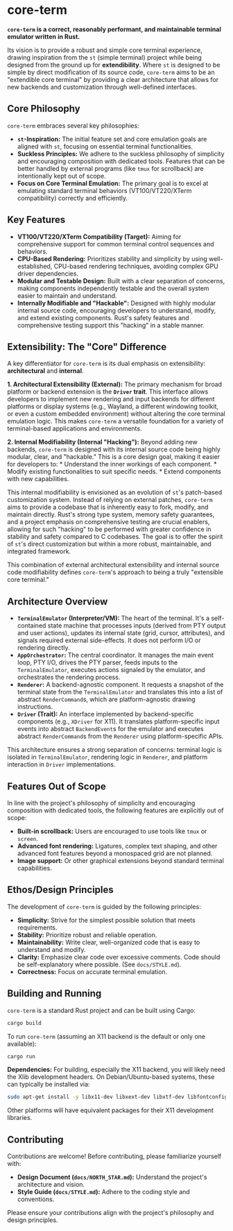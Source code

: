# core-term

**`core-term` is a correct, reasonably performant, and maintainable terminal emulator written in Rust.**

Its vision is to provide a robust and simple core terminal experience, drawing inspiration from the `st` (simple terminal) project while being designed from the ground up for **extendibility**. Where `st` is designed to be simple by direct modification of its source code, `core-term` aims to be an "extendible core terminal" by providing a clear architecture that allows for new backends and customization through well-defined interfaces.

## Core Philosophy

`core-term` embraces several key philosophies:

*   **`st`-Inspiration:** The initial feature set and core emulation goals are aligned with `st`, focusing on essential terminal functionalities.
*   **Suckless Principles:** We adhere to the suckless philosophy of simplicity and encouraging composition with dedicated tools. Features that can be better handled by external programs (like `tmux` for scrollback) are intentionally kept out of scope.
*   **Focus on Core Terminal Emulation:** The primary goal is to excel at emulating standard terminal behaviors (VT100/VT220/XTerm compatibility) correctly and efficiently.

## Key Features

*   **VT100/VT220/XTerm Compatibility (Target):** Aiming for comprehensive support for common terminal control sequences and behaviors.
*   **CPU-Based Rendering:** Prioritizes stability and simplicity by using well-established, CPU-based rendering techniques, avoiding complex GPU driver dependencies.
*   **Modular and Testable Design:** Built with a clear separation of concerns, making components independently testable and the overall system easier to maintain and understand.
*   **Internally Modifiable and "Hackable":** Designed with highly modular internal source code, encouraging developers to understand, modify, and extend existing components. Rust's safety features and comprehensive testing support this "hacking" in a stable manner.

## Extensibility: The "Core" Difference

A key differentiator for `core-term` is its dual emphasis on extensibility: **architectural** and **internal**.

**1. Architectural Extensibility (External):**
The primary mechanism for broad platform or backend extension is the **`Driver` trait**. This interface allows developers to implement new rendering and input backends for different platforms or display systems (e.g., Wayland, a different windowing toolkit, or even a custom embedded environment) without altering the core terminal emulation logic. This makes `core-term` a versatile foundation for a variety of terminal-based applications and environments.

**2. Internal Modifiability (Internal "Hacking"):**
Beyond adding new backends, `core-term` is designed with its internal source code being highly modular, clear, and "hackable." This is a core design goal, making it easier for developers to:
    *   Understand the inner workings of each component.
    *   Modify existing functionalities to suit specific needs.
    *   Extend components with new capabilities.

This internal modifiability is envisioned as an evolution of `st`'s patch-based customization system. Instead of relying on external patches, `core-term` aims to provide a codebase that is inherently easy to fork, modify, and maintain directly. Rust's strong type system, memory safety guarantees, and a project emphasis on comprehensive testing are crucial enablers, allowing for such "hacking" to be performed with greater confidence in stability and safety compared to C codebases. The goal is to offer the spirit of `st`'s direct customization but within a more robust, maintainable, and integrated framework.

This combination of external architectural extensibility and internal source code modifiability defines `core-term`'s approach to being a truly "extensible core terminal."

## Architecture Overview

*   **`TerminalEmulator` (Interpreter/VM):** The heart of the terminal. It's a self-contained state machine that processes inputs (derived from PTY output and user actions), updates its internal state (grid, cursor, attributes), and signals required external side-effects. It does not perform I/O or rendering directly.
*   **`AppOrchestrator`:** The central coordinator. It manages the main event loop, PTY I/O, drives the PTY parser, feeds inputs to the `TerminalEmulator`, executes actions signaled by the emulator, and orchestrates the rendering process.
*   **`Renderer`:** A backend-agnostic component. It requests a snapshot of the terminal state from the `TerminalEmulator` and translates this into a list of abstract `RenderCommand`s, which are platform-agnostic drawing instructions.
*   **`Driver` (Trait):** An interface implemented by backend-specific components (e.g., `XDriver` for X11). It translates platform-specific input events into abstract `BackendEvent`s for the emulator and executes abstract `RenderCommand`s from the `Renderer` using platform-specific APIs.

This architecture ensures a strong separation of concerns: terminal logic is isolated in `TerminalEmulator`, rendering logic in `Renderer`, and platform interaction in `Driver` implementations.

## Features Out of Scope

In line with the project's philosophy of simplicity and encouraging composition with dedicated tools, the following features are explicitly out of scope:

*   **Built-in scrollback:** Users are encouraged to use tools like `tmux` or `screen`.
*   **Advanced font rendering:** Ligatures, complex text shaping, and other advanced font features beyond a monospaced grid are not planned.
*   **Image support:** Or other graphical extensions beyond standard terminal capabilities.

## Ethos/Design Principles

The development of `core-term` is guided by the following principles:

*   **Simplicity:** Strive for the simplest possible solution that meets requirements.
*   **Stability:** Prioritize robust and reliable operation.
*   **Maintainability:** Write clear, well-organized code that is easy to understand and modify.
*   **Clarity:** Emphasize clear code over excessive comments. Code should be self-explanatory where possible. (See `docs/STYLE.md`).
*   **Correctness:** Focus on accurate terminal emulation.

## Building and Running

`core-term` is a standard Rust project and can be built using Cargo:

```bash
cargo build
```

To run `core-term` (assuming an X11 backend is the default or only one available):

```bash
cargo run
```

**Dependencies:**
For building, especially the X11 backend, you will likely need the Xlib development headers. On Debian/Ubuntu-based systems, these can typically be installed via:
```bash
sudo apt-get install -y libx11-dev libxext-dev libxtf-dev libfontconfig1-dev libfreetype6-dev 
```
Other platforms will have equivalent packages for their X11 development libraries.

## Contributing

Contributions are welcome! Before contributing, please familiarize yourself with:

*   **Design Document (`docs/NORTH_STAR.md`):** Understand the project's architecture and vision.
*   **Style Guide (`docs/STYLE.md`):** Adhere to the coding style and conventions.

Please ensure your contributions align with the project's philosophy and design principles.
